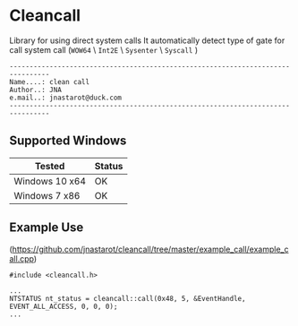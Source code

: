 Cleancall
===

Library for using direct system calls
It automatically detect type of gate for call system call (`WOW64` \ `Int2E` \ `Sysenter` \ `Syscall` )

```
--------------------------------------------------------------------------------
Name....: clean call
Author..: JNA
e.mail..: jnastarot@duck.com
--------------------------------------------------------------------------------
```

Supported Windows
---

|Tested|Status|
|---|---|
|Windows 10 x64| OK |
|Windows 7 x86| OK |

Example Use
----
(https://github.com/jnastarot/cleancall/tree/master/example_call/example_call.cpp)<br>

```
#include <cleancall.h>

...
NTSTATUS nt_status = cleancall::call(0x48, 5, &EventHandle, EVENT_ALL_ACCESS, 0, 0, 0);
...

```

